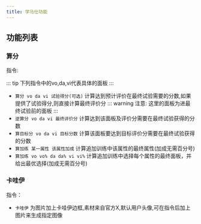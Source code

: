 ```yaml
---
title: 学马仕功能
---
```


## 功能列表

### 算分

指令:

::: tip
下列指令中的vo,da,vi代表具体的面板
:::

- `算分 vo da vi 试验得分(可选)` 计算达到预计评价在最终试验需要的分数,如果提供了试验得分,则直接计算最终评价分
::: warning
注意: 这里的面板为进最终试验前的面板
:::
- `逆算分 vo da vi 最终评价分` 计算达到该面板及评价分需要在最终试验获得的分数
- `算目标分 vo da vi 目标分数` 计算该面板要达到目标评价分需要在最终试验获得的分数
- `算加练 某一属性 该属性加成` 计算追加训练中该属性的最终属性(加成无需百分号)
- `算加练 vo vo% da da% vi vi%` 计算追加训练中选择每个属性的最终面板，并给出最优选择(加成无需百分号)

### 卡哇伊

指令：

- `卡哇伊` 为图片加上卡哇伊边框,素材来自官方X,默认用户头像,可在指令后加上图片来生成指定图像
